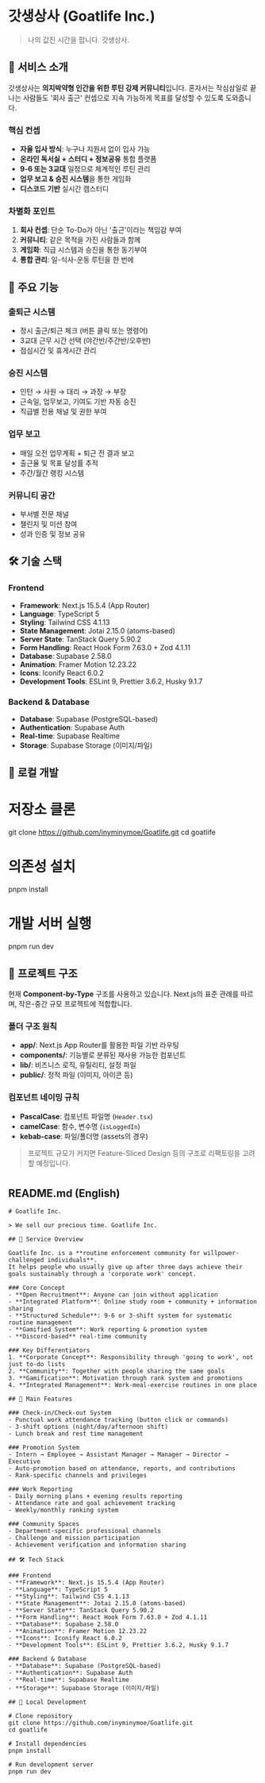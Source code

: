# 갓생상사 (Goatlife Inc.)
> 나의 값진 시간을 팝니다. 갓생상사.

## 🏢 서비스 소개
갓생상사는 **의지박약형 인간을 위한 루틴 강제 커뮤니티**입니다. 
혼자서는 작심삼일로 끝나는 사람들도 '회사 출근' 컨셉으로 지속 가능하게 목표를 달성할 수 있도록 도와줍니다.

### 핵심 컨셉
- **자율 입사 방식**: 누구나 지원서 없이 입사 가능
- **온라인 독서실 + 스터디 + 정보공유** 통합 플랫폼
- **9-6 또는 3교대** 일정으로 체계적인 루틴 관리
- **업무 보고 & 승진 시스템**을 통한 게임화
- **디스코드 기반** 실시간 캠스터디

### 차별화 포인트
1. **회사 컨셉**: 단순 To-Do가 아닌 '출근'이라는 책임감 부여
2. **커뮤니티**: 같은 목적을 가진 사람들과 함께
3. **게임화**: 직급 시스템과 승진을 통한 동기부여
4. **통합 관리**: 일-식사-운동 루틴을 한 번에

## 🎯 주요 기능

### 출퇴근 시스템
- 정시 출근/퇴근 체크 (버튼 클릭 또는 명령어)
- 3교대 근무 시간 선택 (야간반/주간반/오후반)
- 점심시간 및 휴게시간 관리

### 승진 시스템
- 인턴 → 사원 → 대리 → 과장 → 부장
- 근속일, 업무보고, 기여도 기반 자동 승진
- 직급별 전용 채널 및 권한 부여

### 업무 보고
- 매일 오전 업무계획 + 퇴근 전 결과 보고
- 출근율 및 목표 달성률 추적
- 주간/월간 랭킹 시스템

### 커뮤니티 공간
- 부서별 전문 채널
- 챌린지 및 미션 참여
- 성과 인증 및 정보 공유

## 🛠 기술 스택

### Frontend
- **Framework**: Next.js 15.5.4 (App Router)
- **Language**: TypeScript 5
- **Styling**: Tailwind CSS 4.1.13
- **State Management**: Jotai 2.15.0 (atoms-based)
- **Server State**: TanStack Query 5.90.2
- **Form Handling**: React Hook Form 7.63.0 + Zod 4.1.11
- **Database**: Supabase 2.58.0
- **Animation**: Framer Motion 12.23.22
- **Icons**: Iconify React 6.0.2
- **Development Tools**: ESLint 9, Prettier 3.6.2, Husky 9.1.7

### Backend & Database
- **Database**: Supabase (PostgreSQL-based)
- **Authentication**: Supabase Auth
- **Real-time**: Supabase Realtime
- **Storage**: Supabase Storage (이미지/파일)
  
## 🚀 로컬 개발

# 저장소 클론
git clone https://github.com/inyminymoe/Goatlife.git
cd goatlife

# 의존성 설치
pnpm install

# 개발 서버 실행
pnpm run dev

## 📁 프로젝트 구조

현재 **Component-by-Type** 구조를 사용하고 있습니다. Next.js의 표준 관례를 따르며, 작은-중간 규모 프로젝트에 적합합니다.

### 폴더 구조 원칙

- **app/**: Next.js App Router를 활용한 파일 기반 라우팅
- **components/**: 기능별로 분류된 재사용 가능한 컴포넌트
- **lib/**: 비즈니스 로직, 유틸리티, 설정 파일
- **public/**: 정적 파일 (이미지, 아이콘 등)

### 컴포넌트 네이밍 규칙

- **PascalCase**: 컴포넌트 파일명 (`Header.tsx`)
- **camelCase**: 함수, 변수명 (`isLoggedIn`)
- **kebab-case**: 파일/폴더명 (assets의 경우)

> 프로젝트 규모가 커지면 Feature-Sliced Design 등의 구조로 리팩토링을 고려할 예정입니다.

#

## README.md (English)
```
# Goatlife Inc.

> We sell our precious time. Goatlife Inc.

## 🏢 Service Overview

Goatlife Inc. is a **routine enforcement community for willpower-challenged individuals**. 
It helps people who usually give up after three days achieve their goals sustainably through a 'corporate work' concept.

### Core Concept
- **Open Recruitment**: Anyone can join without application
- **Integrated Platform**: Online study room + community + information sharing
- **Structured Schedule**: 9-6 or 3-shift system for systematic routine management
- **Gamified System**: Work reporting & promotion system
- **Discord-based** real-time community

### Key Differentiators
1. **Corporate Concept**: Responsibility through 'going to work', not just to-do lists
2. **Community**: Together with people sharing the same goals
3. **Gamification**: Motivation through rank system and promotions
4. **Integrated Management**: Work-meal-exercise routines in one place

## 🎯 Main Features

### Check-in/Check-out System
- Punctual work attendance tracking (button click or commands)
- 3-shift options (night/day/afternoon shift)
- Lunch break and rest time management

### Promotion System
- Intern → Employee → Assistant Manager → Manager → Director → Executive
- Auto-promotion based on attendance, reports, and contributions
- Rank-specific channels and privileges

### Work Reporting
- Daily morning plans + evening results reporting
- Attendance rate and goal achievement tracking
- Weekly/monthly ranking system

### Community Spaces
- Department-specific professional channels
- Challenge and mission participation
- Achievement verification and information sharing

## 🛠 Tech Stack

### Frontend
- **Framework**: Next.js 15.5.4 (App Router)
- **Language**: TypeScript 5
- **Styling**: Tailwind CSS 4.1.13
- **State Management**: Jotai 2.15.0 (atoms-based)
- **Server State**: TanStack Query 5.90.2
- **Form Handling**: React Hook Form 7.63.0 + Zod 4.1.11
- **Database**: Supabase 2.58.0
- **Animation**: Framer Motion 12.23.22
- **Icons**: Iconify React 6.0.2
- **Development Tools**: ESLint 9, Prettier 3.6.2, Husky 9.1.7

### Backend & Database
- **Database**: Supabase (PostgreSQL-based)
- **Authentication**: Supabase Auth
- **Real-time**: Supabase Realtime
- **Storage**: Supabase Storage (이미지/파일)

## 🚀 Local Development

# Clone repository
git clone https://github.com/inyminymoe/Goatlife.git
cd goatlife

# Install dependencies
pnpm install

# Run development server
pnpm run dev
```
